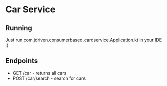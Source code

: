 Car Service
===========

Running
-------

Just run com.jdriven.consumerbased.cardservice.Application.kt in your IDE ;)

Endpoints
---------

* GET /car - returns all cars
* POST /car/search - search for cars
